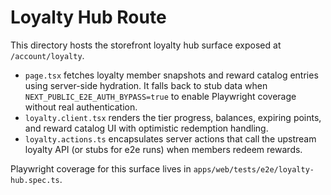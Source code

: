 # Loyalty Hub Route

This directory hosts the storefront loyalty hub surface exposed at `/account/loyalty`.

- `page.tsx` fetches loyalty member snapshots and reward catalog entries using server-side hydration. It falls back to stub data when `NEXT_PUBLIC_E2E_AUTH_BYPASS=true` to enable Playwright coverage without real authentication.
- `loyalty.client.tsx` renders the tier progress, balances, expiring points, and reward catalog UI with optimistic redemption handling.
- `loyalty.actions.ts` encapsulates server actions that call the upstream loyalty API (or stubs for e2e runs) when members redeem rewards.

Playwright coverage for this surface lives in `apps/web/tests/e2e/loyalty-hub.spec.ts`.
